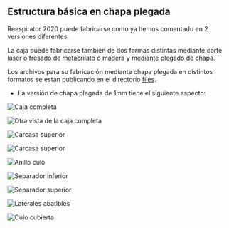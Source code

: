 ## Estructura básica en chapa plegada
Reespirator 2020 puede fabricarse como ya hemos comentado en 2 versiones diferentes. 

La caja puede fabricarse también de dos formas distintas mediante corte láser o fresado de metacrilato o madera y mediante plegado de chapa.

Los archivos para su fabricación mediante chapa plegada en distintos formatos se están publicando en el directorio [files](https://gitlab.com/reespirator/reespirator-doc/files "files").

* La versión de chapa plegada de 1mm tiene el siguiente aspecto:

![Caja completa](https://gitlab.com/reespirator/reespirator-doc/-/raw/master/images/chapa/bmr_000_completo_para_fabricar.jpg "Caja completa")

![Otra vista de la caja completa](https://gitlab.com/reespirator/reespirator-doc/-/raw/master/images/chapa/bmr_000_completo_para_fabricar_2.jpg "Otra vista de la caja completa")

![Carcasa superior](https://gitlab.com/reespirator/reespirator-doc/-/raw/master/images/chapa/BMR_001_CARCASA_SUPERIOR_PARA_FABRICAR.jpg "Carcasa superior para fabricar")

![Carcasa superior](https://gitlab.com/reespirator/reespirator-doc/-/raw/master/images/chapa/bmr_002_tapa_culo_para_fabricar.jpg "Carcasa superior para fabricar")

![Anillo culo](https://gitlab.com/reespirator/reespirator-doc/-/raw/master/images/chapa/bmr_003_anillo_culo_para_fabricar.jpg "Carcasa superior para fabricar")

![Separador inferior](https://gitlab.com/reespirator/reespirator-doc/-/raw/master/images/chapa/bmr_004_separador_inferior_para_fabricar.jpg "Carcasa superior para fabricar")

![Separador superior](https://gitlab.com/reespirator/reespirator-doc/-/raw/master/images/chapa/bmr_005_separador_superior_para_fabricar.jpg "Separador superior")

![Laterales abatibles](https://gitlab.com/reespirator/reespirator-doc/-/raw/master/images/chapa/bmr_006_laterales_abatibles_para_fabricar.jpg "Laterales abatibles")

![Culo cubierta](https://gitlab.com/reespirator/reespirator-doc/-/raw/master/images/chapa/bmr_007_culo_cubierta_para_fabricar.jpg "Culo cubierta")

